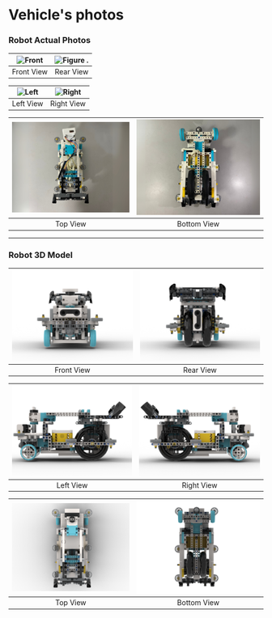 Vehicle's photos
====

### Robot Actual Photos

| ![Front](./front.png) | ![Figure .](./rear.png) |
|:---------------------:| :---------------------:|
| <center> Front View </center> | <center> Rear View </center>|  

| ![Left](./left.png) | ![Right](./right.png) |
|:---------------------:| :---------------------:|
| <center> Left View </center> | <center> Right View </center>| 

| ![Top](./top.png) | ![Bottom](./bottom.png) |
|:---------------------:| :---------------------:|
| <center> Top View </center> | <center> Bottom View </center>| 

---

### Robot 3D Model

| ![Front](./3dfront.png) | ![Figure .](./3drear.png) |
|:---------------------:| :---------------------:|
| <center> Front View </center> | <center> Rear View </center>|  

| ![Left](./3dleft.png) | ![Right](./3dright.png) |
|:---------------------:| :---------------------:|
| <center> Left View </center> | <center> Right View </center>| 

| ![Top](./3dtop.png) | ![Bottom](./3dbottom.png) |
|:---------------------:| :---------------------:|
| <center> Top View </center> | <center> Bottom View </center>| 
